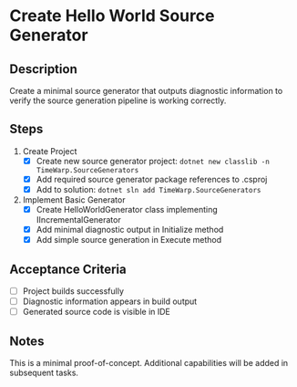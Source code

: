 # Create Hello World Source Generator

## Description
Create a minimal source generator that outputs diagnostic information to verify the source generation pipeline is working correctly.

## Steps
1. Create Project
   - [x] Create new source generator project: `dotnet new classlib -n TimeWarp.SourceGenerators`
   - [x] Add required source generator package references to .csproj
   - [x] Add to solution: `dotnet sln add TimeWarp.SourceGenerators`

2. Implement Basic Generator
   - [x] Create HelloWorldGenerator class implementing IIncrementalGenerator
   - [x] Add minimal diagnostic output in Initialize method
   - [x] Add simple source generation in Execute method

## Acceptance Criteria
- [ ] Project builds successfully
- [ ] Diagnostic information appears in build output
- [ ] Generated source code is visible in IDE

## Notes
This is a minimal proof-of-concept. Additional capabilities will be added in subsequent tasks.
